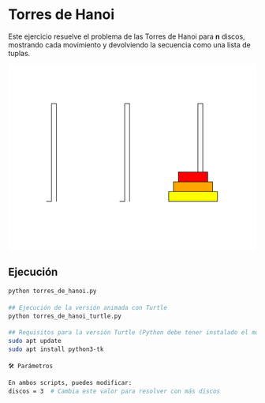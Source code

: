 # Torres de Hanoi

Este ejercicio resuelve el problema de las Torres de Hanoi para **n** discos, mostrando cada movimiento y devolviendo la secuencia como una lista de tuplas.

<img src="/01_torres_de_hanoi/Captura de pantalla 2025-08-08 120023.png"/>

## Ejecución
```bash
python torres_de_hanoi.py

## Ejecución de la versión animada con Turtle
python torres_de_hanoi_turtle.py

## Requisitos para la versión Turtle (Python debe tener instalado el módulo tkinter).
sudo apt update
sudo apt install python3-tk

🛠 Parámetros

En ambos scripts, puedes modificar:
discos = 3  # Cambia este valor para resolver con más discos
